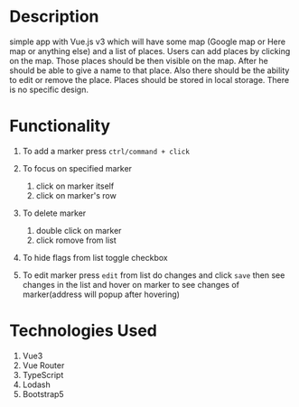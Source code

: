 # Description

simple app with Vue.js v3 which will have some map (Google map or Here map or anything else) and a list of places.
Users can add places by clicking on the map. Those places should be then visible on the map.
After he should be able to give a name to that place.
Also there should be the ability to edit or remove the place.
Places should be stored in local storage.
There is no specific design.

# Functionality

1. To add a marker press `ctrl/command + click`

2. To focus on specified marker
    1. click on marker itself
    2. click on marker's row

3. To delete marker
    1. double click on marker
    2. click romove from list

4. To hide flags from list toggle checkbox

5. To edit marker press `edit` from list do changes and click `save` then see changes in the list and hover on marker to see changes of marker(address will popup after hovering)

# Technologies Used

1. Vue3
2. Vue Router
3. TypeScript
4. Lodash
5. Bootstrap5